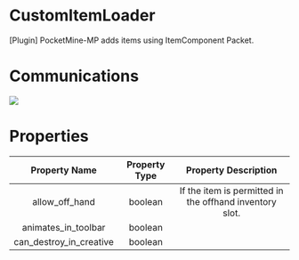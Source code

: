 # CustomItemLoader
[Plugin] PocketMine-MP adds items using ItemComponent Packet.

# Communications
![](https://img.shields.io/badge/Communication-Discord-blue)

# Properties
|     Property Name     |     Property Type     |                    Property Description                     |
|:---------------------:|:---------------------:|:-----------------------------------------------------------:|
|     allow_off_hand    |        boolean        |   If the item is permitted in the offhand inventory slot.   |
|  animates_in_toolbar  |        boolean        |                                                             |
| can_destroy_in_creative	|      boolean        |                                                             |
